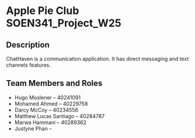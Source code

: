 # Apple Pie Club SOEN341_Project_W25
## Description
ChatHaven is a communication application. It has direct messaging and text channels features.
## Team Members and Roles
- Hugo Moslener – 40241091
- Mohamed Ahmed – 40229758
- Darcy McCoy – 40234556 
- Matthew Lucas Santiago – 40284787 
- Marwa Hammani – 40289362
- Justyne Phan –  

